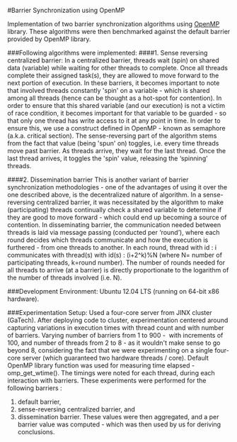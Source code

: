#Barrier Synchronization using OpenMP

Implementation of two barrier synchronization algorithms using [OpenMP](http://www.openmp.org/) library. These algorithms were then benchmarked against the default barrier provided by OpenMP library.

###Following algorithms were implemented:
####1. Sense reversing centralized barrier:
In a centralized barrier, threads wait (spin) on shared data (variable) while waiting for other threads to complete. Once all threads complete their assigned task(s), they are allowed to move forward to the next portion of execution. In these barriers, it becomes important to note that involved threads constantly 'spin' on a variable - which is shared among all threads (hence can be thought as a hot-spot for contention). In order to ensure that this shared variable (and our execution) is not a victim of race condition, it becomes important for that variable to be guarded - so that only one thread has write access to it at any point in time. In order to ensure this, we use a construct defined in OpenMP - known as semaphore (a.k.a. critical section). The sense-reversing part of the algorithm stems from the fact that value (being 'spun' on) toggles, i.e. every time threads move past barrier. As threads arrive, they wait for the last thread. Once the last thread arrives, it toggles the 'spin' value, releasing the ‘spinning’ threads.

####2. Dissemination barrier
This is another variant of barrier synchronization methodologies - one of the advantages of using it over the one described above, is the decentralized nature of algorithm. In a sense-reversing centralized barrier, it was necessitated by the algorithm to make (participating) threads continually check a shared variable to determine if they are good to move forward - which could end up becoming a source of contention. In disseminating barrier, the communication needed between threads is laid via message passing (conducted per ‘round’), where each round decides which threads communicate and how the execution is furthered - from one threads to another. In each round, thread with id : i communicates with thread(s) with id(s) : (i+2^k)%N (where N= number of participating threads, k=round number). The number of rounds needed for all threads to arrive (at a barrier) is directly proportionate to the logarithm of the number of threads involved (i.e. N).

###Development Environment:
Ubuntu 12.04 LTS (running on 64-bit x86 hardware).

###Experimentation Setup:
Used a four-core server from JINX cluster (GaTech). After deploying code to cluster, experimentation centered around capturing variations in execution times with thread count and with number of barriers. Varying number of barriers from 1 to 900 -  with increments of 100, and number of threads from 2 to 8 - as it wouldn't make sense to go beyond 8, considering the fact that we were experimenting on a single four-core server (which guaranteed two hardware threads / core). Default OpenMP library function was used for measuring time elapsed - omp_get_wtime(). The timings were noted for each thread, during each interaction with barriers. These experiments were performed for the following barriers : 
1. default barrier, 
2. sense-reversing centralized barrier, and
3. dissemination barrier. 
These values were then aggregated, and a per barrier value was computed - which was then used by us for deriving conclusions.

